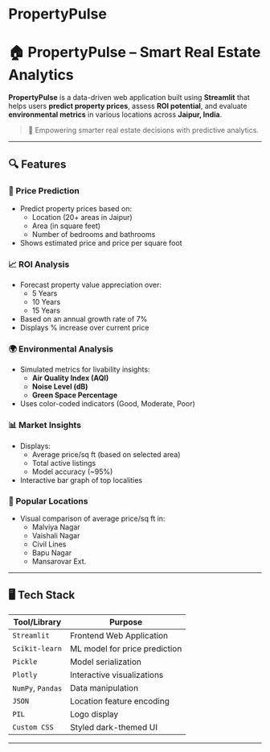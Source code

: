 # PropertyPulse
# 🏠 PropertyPulse – Smart Real Estate Analytics

**PropertyPulse** is a data-driven web application built using **Streamlit** that helps users **predict property prices**, assess **ROI potential**, and evaluate **environmental metrics** in various locations across **Jaipur, India**.

> 🚀 Empowering smarter real estate decisions with predictive analytics.

---

## 🔍 Features

### 🎯 Price Prediction
- Predict property prices based on:
  - Location (20+ areas in Jaipur)
  - Area (in square feet)
  - Number of bedrooms and bathrooms
- Shows estimated price and price per square foot

### 📈 ROI Analysis
- Forecast property value appreciation over:
  - 5 Years
  - 10 Years
  - 15 Years
- Based on an annual growth rate of 7%
- Displays % increase over current price

### 🌍 Environmental Analysis
- Simulated metrics for livability insights:
  - **Air Quality Index (AQI)**
  - **Noise Level (dB)**
  - **Green Space Percentage**
- Uses color-coded indicators (Good, Moderate, Poor)

### 📊 Market Insights
- Displays:
  - Average price/sq ft (based on selected area)
  - Total active listings
  - Model accuracy (~95%)
- Interactive bar graph of top localities

### 📍 Popular Locations
- Visual comparison of average price/sq ft in:
  - Malviya Nagar
  - Vaishali Nagar
  - Civil Lines
  - Bapu Nagar
  - Mansarovar Ext.

---

## 🖥️ Tech Stack

| Tool/Library     | Purpose                             |
|------------------|--------------------------------------|
| `Streamlit`      | Frontend Web Application             |
| `Scikit-learn`   | ML model for price prediction        |
| `Pickle`         | Model serialization                  |
| `Plotly`         | Interactive visualizations           |
| `NumPy`, `Pandas`| Data manipulation                    |
| `JSON`           | Location feature encoding            |
| `PIL`            | Logo display                         |
| `Custom CSS`     | Styled dark-themed UI                |

---
